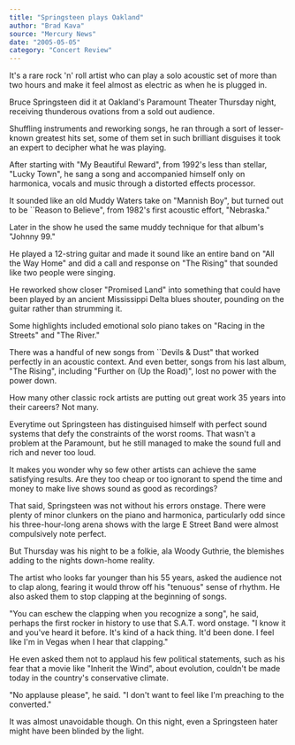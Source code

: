 ```yaml
---
title: "Springsteen plays Oakland"
author: "Brad Kava"
source: "Mercury News"
date: "2005-05-05"
category: "Concert Review"
---
```


It's a rare rock 'n' roll artist who can play a solo acoustic set of more than two hours and make it feel almost as electric as when he is plugged in.

Bruce Springsteen did it at Oakland's Paramount Theater Thursday night, receiving thunderous ovations from a sold out audience.

Shuffling instruments and reworking songs, he ran through a sort of lesser- known greatest hits set, some of them set in such brilliant disguises it took an expert to decipher what he was playing.

After starting with "My Beautiful Reward", from 1992's less than stellar, "Lucky Town", he sang a song and accompanied himself only on harmonica, vocals and music through a distorted effects processor.

It sounded like an old Muddy Waters take on "Mannish Boy", but turned out to be ``Reason to Believe", from 1982's first acoustic effort, "Nebraska."

Later in the show he used the same muddy technique for that album's "Johnny 99."

He played a 12-string guitar and made it sound like an entire band on "All the Way Home" and did a call and response on "The Rising" that sounded like two people were singing.

He reworked show closer "Promised Land" into something that could have been played by an ancient Mississippi Delta blues shouter, pounding on the guitar rather than strumming it.

Some highlights included emotional solo piano takes on "Racing in the Streets" and "The River."

There was a handful of new songs from ``Devils & Dust" that worked perfectly in an acoustic context. And even better, songs from his last album, "The Rising", including "Further on (Up the Road)", lost no power with the power down.

How many other classic rock artists are putting out great work 35 years into their careers? Not many.

Everytime out Springsteen has distinguised himself with perfect sound systems that defy the constraints of the worst rooms. That wasn't a problem at the Paramount, but he still managed to make the sound full and rich and never too loud.

It makes you wonder why so few other artists can achieve the same satisfying results. Are they too cheap or too ignorant to spend the time and money to make live shows sound as good as recordings?

That said, Springsteen was not without his errors onstage. There were plenty of minor clunkers on the piano and harmonica, particularly odd since his three-hour-long arena shows with the large E Street Band were almost compulsively note perfect.

But Thursday was his night to be a folkie, ala Woody Guthrie, the blemishes adding to the nights down-home reality.

The artist who looks far younger than his 55 years, asked the audience not to clap along, fearing it would throw off his "tenuous" sense of rhythm. He also asked them to stop clapping at the beginning of songs.

"You can eschew the clapping when you recognize a song", he said, perhaps the first rocker in history to use that S.A.T. word onstage. "I know it and you've heard it before. It's kind of a hack thing. It'd been done. I feel like I'm in Vegas when I hear that clapping."

He even asked them not to applaud his few political statements, such as his fear that a movie like "Inherit the Wind", about evolution, couldn't be made today in the country's conservative climate.

"No applause please", he said. "I don't want to feel like I'm preaching to the converted."

It was almost unavoidable though. On this night, even a Springsteen hater might have been blinded by the light.